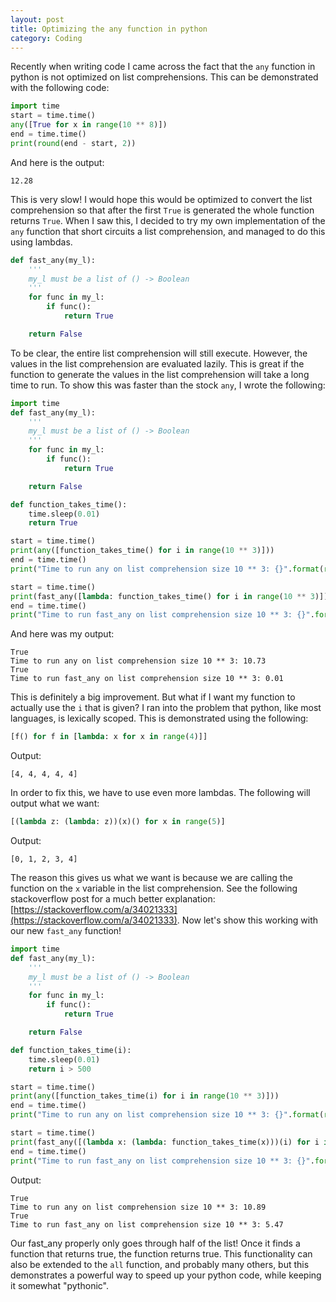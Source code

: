 ```yaml
---
layout: post
title: Optimizing the any function in python
category: Coding
---
```


Recently when writing code I came across the fact that the `any` function in python is not optimized on list comprehensions. This can be demonstrated with the following code:

```python
import time
start = time.time()
any([True for x in range(10 ** 8)])
end = time.time()
print(round(end - start, 2))
```

And here is the output:

```
12.28
```

This is very slow! I would hope this would be optimized to convert the list comprehension so that after the first `True` is generated the whole function returns `True`. When I saw this, I decided to try my own implementation of the `any` function that short circuits a list comprehension, and managed to do this using lambdas.

```python
def fast_any(my_l):
	'''
	my_l must be a list of () -> Boolean
	'''
	for func in my_l:
		if func():
			return True

	return False
```

To be clear, the entire list comprehension will still execute. However, the values in the list comprehension are evaluated lazily. This is great if the function to generate the values in the list comprehension will take a long time to run. To show this was faster than the stock `any`, I wrote the following:

```python
import time
def fast_any(my_l):
	'''
	my_l must be a list of () -> Boolean
	'''
	for func in my_l:
		if func():
			return True

	return False

def function_takes_time():
	time.sleep(0.01)
	return True

start = time.time()
print(any([function_takes_time() for i in range(10 ** 3)]))
end = time.time()
print("Time to run any on list comprehension size 10 ** 3: {}".format(round(end - start, 2)))

start = time.time()
print(fast_any([lambda: function_takes_time() for i in range(10 ** 3)]))
end = time.time()
print("Time to run fast_any on list comprehension size 10 ** 3: {}".format(round(end - start, 2)))
```

And here was my output:

```
True
Time to run any on list comprehension size 10 ** 3: 10.73
True
Time to run fast_any on list comprehension size 10 ** 3: 0.01
```

This is definitely a big improvement. But what if I want my function to actually use the `i` that is given? I ran into the problem that python, like most languages, is lexically scoped. This is demonstrated using the following:

```python
[f() for f in [lambda: x for x in range(4)]]
```

Output:

```
[4, 4, 4, 4, 4]
```

In order to fix this, we have to use even more lambdas. The following will output what we want:

```python
[(lambda z: (lambda: z))(x)() for x in range(5)]
```

Output:

```
[0, 1, 2, 3, 4]
```

The reason this gives us what we want is because we are calling the function on the `x` variable in the list comprehension. See the following stackoverflow post for a much better explanation: [https://stackoverflow.com/a/34021333](https://stackoverflow.com/a/34021333). Now let's show this working with our new `fast_any` function!

```python
import time
def fast_any(my_l):
	'''
	my_l must be a list of () -> Boolean
	'''
	for func in my_l:
		if func():
			return True

	return False

def function_takes_time(i):
	time.sleep(0.01)
	return i > 500

start = time.time()
print(any([function_takes_time(i) for i in range(10 ** 3)]))
end = time.time()
print("Time to run any on list comprehension size 10 ** 3: {}".format(round(end - start, 2)))

start = time.time()
print(fast_any([(lambda x: (lambda: function_takes_time(x)))(i) for i in range(10 ** 3)]))
end = time.time()
print("Time to run fast_any on list comprehension size 10 ** 3: {}".format(round(end - start, 2)))
```

Output:

```
True
Time to run any on list comprehension size 10 ** 3: 10.89
True
Time to run fast_any on list comprehension size 10 ** 3: 5.47
```

Our fast_any properly only goes through half of the list! Once it finds a function that returns true, the function returns true. This functionality can also be extended to the `all` function, and probably many others, but this demonstrates a powerful way to speed up your python code, while keeping it somewhat "pythonic".